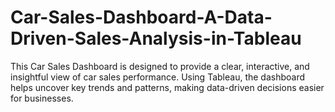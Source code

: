 # Car-Sales-Dashboard-A-Data-Driven-Sales-Analysis-in-Tableau
This Car Sales Dashboard is designed to provide a clear, interactive, and insightful view of car sales performance. Using Tableau, the dashboard helps uncover key trends and patterns, making data-driven decisions easier for businesses.
